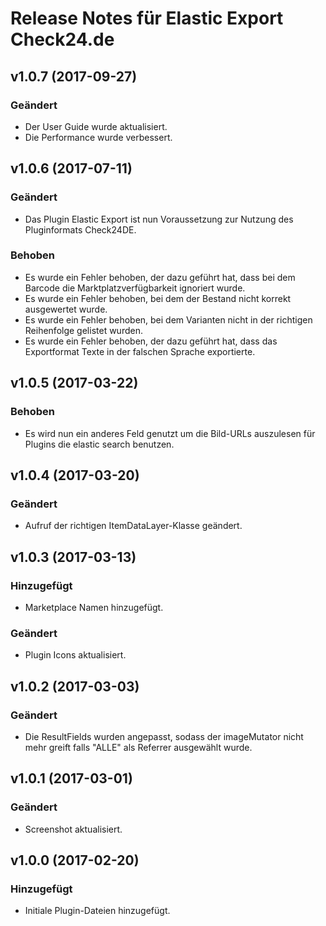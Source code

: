 # Release Notes für Elastic Export Check24.de

## v1.0.7 (2017-09-27)

### Geändert
- Der User Guide wurde aktualisiert.
- Die Performance wurde verbessert.

## v1.0.6 (2017-07-11)

### Geändert
- Das Plugin Elastic Export ist nun Voraussetzung zur Nutzung des Pluginformats Check24DE.

### Behoben
- Es wurde ein Fehler behoben, der dazu geführt hat, dass bei dem Barcode die Marktplatzverfügbarkeit ignoriert wurde.
- Es wurde ein Fehler behoben, bei dem der Bestand nicht korrekt ausgewertet wurde.
- Es wurde ein Fehler behoben, bei dem Varianten nicht in der richtigen Reihenfolge gelistet wurden.
- Es wurde ein Fehler behoben, der dazu geführt hat, dass das Exportformat Texte in der falschen Sprache exportierte.

## v1.0.5 (2017-03-22)

### Behoben
- Es wird nun ein anderes Feld genutzt um die Bild-URLs auszulesen für Plugins die elastic search benutzen.

## v1.0.4 (2017-03-20)

### Geändert
- Aufruf der richtigen ItemDataLayer-Klasse geändert.

## v1.0.3 (2017-03-13)

### Hinzugefügt
- Marketplace Namen hinzugefügt.

### Geändert
- Plugin Icons aktualisiert.

## v1.0.2 (2017-03-03)

### Geändert
- Die ResultFields wurden angepasst, sodass der imageMutator nicht mehr greift falls "ALLE" als Referrer ausgewählt wurde.

## v1.0.1 (2017-03-01)

### Geändert
- Screenshot aktualisiert.

## v1.0.0 (2017-02-20)

### Hinzugefügt
- Initiale Plugin-Dateien hinzugefügt.
